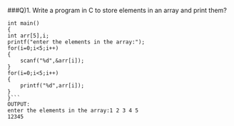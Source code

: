 ###Q)1. Write a program in C to store elements in an array and print them?
```A)#include<stdio.h>
int main()
{
int arr[5],i;
printf("enter the elements in the array:");
for(i=0;i<5;i++)
{
    scanf("%d",&arr[i]);
}
for(i=0;i<5;i++)
{
    printf("%d",arr[i]);
}
}```
OUTPUT:
enter the elements in the array:1 2 3 4 5
12345

